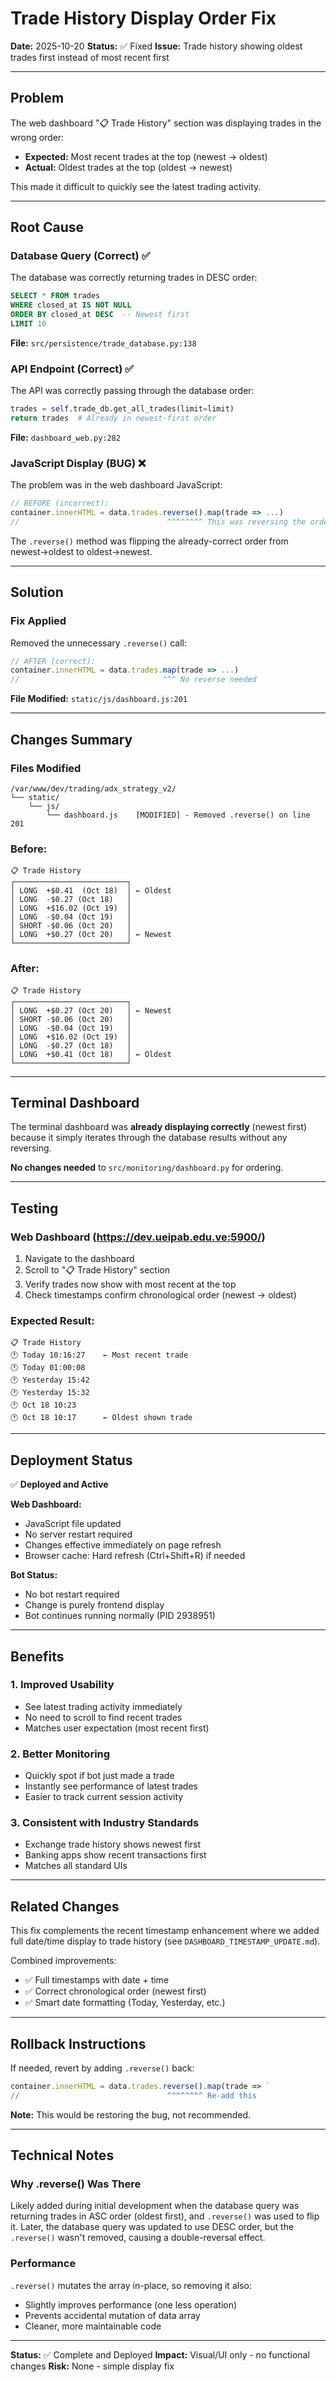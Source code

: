 # Trade History Display Order Fix

**Date:** 2025-10-20
**Status:** ✅ Fixed
**Issue:** Trade history showing oldest trades first instead of most recent first

---

## Problem

The web dashboard "📋 Trade History" section was displaying trades in the wrong order:
- **Expected:** Most recent trades at the top (newest → oldest)
- **Actual:** Oldest trades at the top (oldest → newest)

This made it difficult to quickly see the latest trading activity.

---

## Root Cause

### Database Query (Correct) ✅
The database was correctly returning trades in DESC order:
```sql
SELECT * FROM trades
WHERE closed_at IS NOT NULL
ORDER BY closed_at DESC  -- Newest first
LIMIT 10
```

**File:** `src/persistence/trade_database.py:138`

### API Endpoint (Correct) ✅
The API was correctly passing through the database order:
```python
trades = self.trade_db.get_all_trades(limit=limit)
return trades  # Already in newest-first order
```

**File:** `dashboard_web.py:282`

### JavaScript Display (BUG) ❌
The problem was in the web dashboard JavaScript:
```javascript
// BEFORE (incorrect):
container.innerHTML = data.trades.reverse().map(trade => ...)
//                                 ^^^^^^^^ This was reversing the order!
```

The `.reverse()` method was flipping the already-correct order from newest→oldest to oldest→newest.

---

## Solution

### Fix Applied
Removed the unnecessary `.reverse()` call:

```javascript
// AFTER (correct):
container.innerHTML = data.trades.map(trade => ...)
//                                ^^^ No reverse needed
```

**File Modified:** `static/js/dashboard.js:201`

---

## Changes Summary

### Files Modified
```
/var/www/dev/trading/adx_strategy_v2/
└── static/
    └── js/
        └── dashboard.js    [MODIFIED] - Removed .reverse() on line 201
```

### Before:
```
📋 Trade History
┌─────────────────────────┐
│ LONG  +$0.41  (Oct 18)  │ ← Oldest
│ LONG  -$0.27 (Oct 18)   │
│ LONG  +$16.02 (Oct 19)  │
│ LONG  -$0.04 (Oct 19)   │
│ SHORT -$0.06 (Oct 20)   │
│ LONG  +$0.27 (Oct 20)   │ ← Newest
└─────────────────────────┘
```

### After:
```
📋 Trade History
┌─────────────────────────┐
│ LONG  +$0.27 (Oct 20)   │ ← Newest
│ SHORT -$0.06 (Oct 20)   │
│ LONG  -$0.04 (Oct 19)   │
│ LONG  +$16.02 (Oct 19)  │
│ LONG  -$0.27 (Oct 18)   │
│ LONG  +$0.41 (Oct 18)   │ ← Oldest
└─────────────────────────┘
```

---

## Terminal Dashboard

The terminal dashboard was **already displaying correctly** (newest first) because it simply iterates through the database results without any reversing.

**No changes needed** to `src/monitoring/dashboard.py` for ordering.

---

## Testing

### Web Dashboard (https://dev.ueipab.edu.ve:5900/)
1. Navigate to the dashboard
2. Scroll to "📋 Trade History" section
3. Verify trades now show with most recent at the top
4. Check timestamps confirm chronological order (newest → oldest)

### Expected Result:
```
📋 Trade History
🕐 Today 10:16:27    ← Most recent trade
🕐 Today 01:00:08
🕐 Yesterday 15:42
🕐 Yesterday 15:32
🕐 Oct 18 10:23
🕐 Oct 18 10:17      ← Oldest shown trade
```

---

## Deployment Status

✅ **Deployed and Active**

**Web Dashboard:**
- JavaScript file updated
- No server restart required
- Changes effective immediately on page refresh
- Browser cache: Hard refresh (Ctrl+Shift+R) if needed

**Bot Status:**
- No bot restart required
- Change is purely frontend display
- Bot continues running normally (PID 2938951)

---

## Benefits

### 1. **Improved Usability**
- See latest trading activity immediately
- No need to scroll to find recent trades
- Matches user expectation (most recent first)

### 2. **Better Monitoring**
- Quickly spot if bot just made a trade
- Instantly see performance of latest trades
- Easier to track current session activity

### 3. **Consistent with Industry Standards**
- Exchange trade history shows newest first
- Banking apps show recent transactions first
- Matches all standard UIs

---

## Related Changes

This fix complements the recent timestamp enhancement where we added full date/time display to trade history (see `DASHBOARD_TIMESTAMP_UPDATE.md`).

Combined improvements:
- ✅ Full timestamps with date + time
- ✅ Correct chronological order (newest first)
- ✅ Smart date formatting (Today, Yesterday, etc.)

---

## Rollback Instructions

If needed, revert by adding `.reverse()` back:

```javascript
container.innerHTML = data.trades.reverse().map(trade => `
//                                 ^^^^^^^^ Re-add this
```

**Note:** This would be restoring the bug, not recommended.

---

## Technical Notes

### Why .reverse() Was There
Likely added during initial development when the database query was returning trades in ASC order (oldest first), and `.reverse()` was used to flip it. Later, the database query was updated to use DESC order, but the `.reverse()` wasn't removed, causing a double-reversal effect.

### Performance
`.reverse()` mutates the array in-place, so removing it also:
- Slightly improves performance (one less operation)
- Prevents accidental mutation of data array
- Cleaner, more maintainable code

---

**Status:** ✅ Complete and Deployed
**Impact:** Visual/UI only - no functional changes
**Risk:** None - simple display fix
